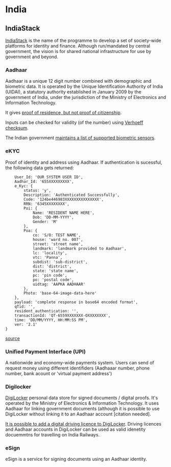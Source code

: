 # India

## IndiaStack

[IndiaStack](http://indiastack.org) is the name of the programme to develop a set of society-wide platforms for identity and finance. Although run/mandated by central government, the vision is for shared national infrastructure for use by government and beyond.

### Aadhaar

Aadhaar is a unique 12 digit number combined with demographic and biometric data. It is operated by the Unique Identification Authority of India (UIDAI), a statutory authority established in January 2009 by the government of India, under the jurisdiction of the Ministry of Electronics and Information Technology.

It gives [proof of residence, but not proof of citizenship](https://www.livelaw.in/aadhaar-card-not-proof-citizenship-calcutta-hc/).

Inputs can be checked for validity (of the number) using  [Verhoeff checksum](http://apps.nic.in/apps/government/aadhaar-number-validation-verhoeff-algorithm).

The Indian government [maintains a list of supported biometric sensors](http://www.stqc.gov.in/sites/upload_files/stqc/files/List%20of%20BiometricDevices_readywith%20RD%20service_14-08-2017.pdf).

### eKYC

Proof of identity and address using Aadhaar. If authentication is sucessful, the following data gets returned:

```
    User_Id: 'OUR SYSTEM USER ID',
    Aadhar_Id: '655XXXXXXXXX',
    e_Kyc: {
        status: 'y',
        Description: 'Authenticated Successfully',
        Code: '124be446983XXXXXXXXXXXXXXX',
        RRN: '6345XXXXXXXX',
        Poi: {
            Name: 'RESIDENT NAME HERE',
            Dob: 'DD-MM-YYYY',
            Gender: 'M'
        },
        Poa: {
            co: 'S/O: TEST NAME',
            house: 'ward no. 007',
            street: 'street name',
            landmark: 'landmark provided to Aadhaar',
            lc: 'locality',
            vtc: 'Panna',
            subdist: 'sub-district',
            dist: 'district',
            state: 'state name',
            pc: 'pin code',
            po: 'postal code',
            uidtag: 'AAPKA AADHAAR'
        },
        Photo: 'base-64-image-data-here'
    },
    payload: 'complete response in base64 encoded format',
    qTid: '',
    resident_authentication: '',
    transactionId: 'QT-6559XXXXXXX-OXXXXXXXX',
    time: 'DD/MM/YYYY, HH:MM:SS PM',
    ver: '2.1'
}
```

[source](https://aadhaarapi.com/aadhaar-response-format/)

### Unified Payment Interface (UPI)

A nationwide and economy-wide payments system. Users can send of request money using different identifiders (Aadhaaar number, phone number, bank acount or 'virtual payment address')

### Digilocker

[DigiLocker](https://digilocker.gov.in) personal data store for signed documents / digital proofs. It's operated by the Ministry of Electronics & Information Technology. It uses Aadhaar for linking government documents (although it is possible to use DigiLocker without linking it to an Aadhaar account [citation needed].

[It is possible to add a digital driving licence to DigiLocker](https://indianexpress.com/article/what-is/digilocker-indian-railways-id-proof-aadhaar-card-driving-licence-upload-documents-5246808/). Driving licences and Aadhaar accounts in DigiLocker can be used as valid idenetity docuemmtns for travelling on India Railways.



### eSign

eSign is a service for signing documents using an Aadhaar identity.
